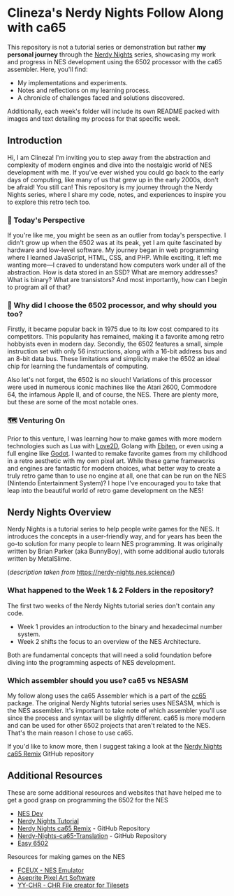 # Clineza's Nerdy Nights Follow Along with ca65
This repository is not a tutorial series or demonstration but rather **my personal journey** through the [Nerdy Nights](https://nerdy-nights.nes.science/) series, showcasing my work and progress in NES development using the 6502 processor with the ca65 assembler. Here, you'll find:
- My implementations and experiments.
- Notes and reflections on my learning process.
- A chronicle of challenges faced and solutions discovered.

Additionally, each week's folder will include its own README packed with  images and text detailing my process for that specific week.

## Introduction
Hi, I am Clineza! I'm inviting you to step away from the abstraction and complexity of modern engines and dive into the nostalgic world of NES development with me. If you've ever wished you could go back to the early days of computing, like many of us that grew up in the early 2000s, don't be afraid! You still can! This repository is my journey through the Nerdy Nights series, where I share my code, notes, and experiences to inspire you to explore this retro tech too.

### 🔭 Today's Perspective
If you're like me, you might be seen as an outlier from today's perspective. I didn't grow up when the 6502 was at its peak, yet I am quite fascinated by hardware and low-level software. My journey began in web programming where I learned JavaScript, HTML, CSS, and PHP. While exciting, it left me wanting more—I craved to understand how computers work under all of the abstraction. How is data stored in an SSD? What are memory addresses? What is binary? What are transistors? And most importantly, how can I begin to program all of that?

### 🔧 Why did I choose the 6502 processor, and why should you too?
Firstly, it became popular back in 1975 due to its low cost compared to its competitors. This popularity has remained, making it a favorite among retro hobbyists even in modern day. Secondly, the 6502 features a small, simple instruction set with only 56 instructions, along with a 16-bit address bus and an 8-bit data bus. These limitations and simplicity make the 6502 an ideal chip for learning the fundamentals of computing.

Also let's not forget, the 6502 is no slouch! Variations of this processor were used in numerous iconic machines like the Atari 2600, Commodore 64, the infamous Apple II, and of course, the NES. There are plenty more, but these are some of the most notable ones.

### 🗺️ Venturing On
Prior to this venture, I was learning how to make games with more modern technologies such as Lua with [Love2D](https://love2d.org/), Golang with [Ebiten](https://ebitengine.org/), or even using a full engine like [Godot](https://godotengine.org/). I wanted to remake favorite games from my childhood in a retro aesthetic with my own pixel art. While these game frameworks and engines are fantastic for modern choices, what better way to create a truly retro game than to use no engine at all, one that can be run on the NES (Nintendo Entertainment System)? I hope I've encouraged you to take that leap into the beautiful world of retro game development on the NES!

## Nerdy Nights Overview
Nerdy Nights is a tutorial series to help people write games for the NES. It introduces the concepts in a user-friendly way, and for years has been the go-to solution for many people to learn NES programming. It was originally written by Brian Parker (aka BunnyBoy), with some additional audio tutorals written by MetalSlime. 

(*description taken from* https://nerdy-nights.nes.science/)

### What happened to the Week 1 & 2 Folders in the repository?
The first two weeks of the Nerdy Nights tutorial series don't contain any code. 
- Week 1 provides an introduction to the binary and hexadecimal number system.
- Week 2 shifts the focus to an overview of the NES Architecture.
  
Both are fundamental concepts that will need a solid foundation before diving into the programming aspects of NES development.

### Which assembler should you use? ca65 vs NESASM

My follow along uses the ca65 Assembler which is a part of the [cc65](https://cc65.github.io/) package. The original Nerdy Nights tutorial series uses NESASM, which is the NES assembler. It's important to take note of which assembler you'll use since the process and syntax will be slightly different. ca65 is more modern and can be used for other 6502 projects that aren't related to the NES. That's the main reason I chose to use ca65.

If you'd like to know more, then I suggest taking a look at the [Nerdy Nights ca65 Remix](https://github.com/ddribin/nerdy-nights/tree/master) GitHub repository


## Additional Resources
These are some additional resources and websites that have helped me to get a good grasp on programming the 6502 for the NES
- [NES Dev](https://www.nesdev.org/)
- [Nerdy Nights Tutorial](https://nerdy-nights.nes.science/)
- [Nerdy Nights ca65 Remix](https://github.com/ddribin/nerdy-nights/tree/master) - GitHub Repository
- [Nerdy-Nights-ca65-Translation](https://github.com/JamesSheppardd/Nerdy-Nights-ca65-Translation) - GitHub Repository
- [Easy 6502](https://skilldrick.github.io/easy6502/)

Resources for making games on the NES
- [FCEUX - NES Emulator](https://fceux.com/web/home.html)
- [Aseprite Pixel Art Software](https://www.aseprite.org/)
- [YY-CHR - CHR File creator for Tilesets](https://www.nesdev.org/wiki/YY-CHR)
